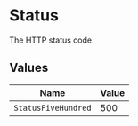 # Status

The HTTP status code.


## Values

| Name                | Value               |
| ------------------- | ------------------- |
| `StatusFiveHundred` | 500                 |